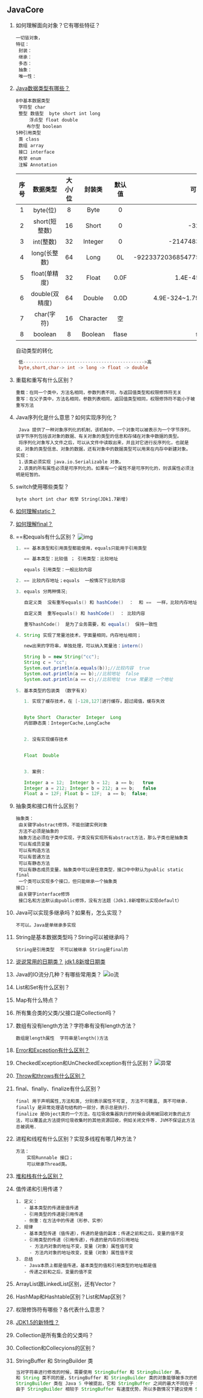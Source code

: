 ## JavaCore

1. 如何理解面向对象？它有哪些特征？

   ```
   一切皆对象，
   特征：
   	封装：
   	继承：
   	多态：
   	抽象：
   	唯一性：
   ```

2. [Java数据类型有哪些？](https://blog.csdn.net/truelove12358/article/details/60143499)

   ```
   8中基本数据类型
   	字符型 char
   	整型 数值型  byte short int long
   		浮点型 float double
       布尔型 boolean
   5种引用类型
   	类 class
   	数组 array
   	接口 interface
   	枚举 enum
   	注解 Annotation
   ```

   | 序号 |    数据类型    | 大小/位 |  封装类   | 默认值 |              可表示数据范围              |
   | :--: | :------------: | :-----: | :-------: | :----: | :--------------------------------------: |
   |  1   |    byte(位)    |    8    |   Byte    |   0    |                 -128~127                 |
   |  2   | short(短整数)  |   16    |   Short   |   0    |               -32768~32767               |
   |  3   |   int(整数)    |   32    |  Integer  |   0    |          -2147483648~2147483647          |
   |  4   |  long(长整数)  |   64    |   Long    |   0L   | -9223372036854775808~9223372036854775807 |
   |  5   | float(单精度)  |   32    |   Float   |  0.0F  |           1.4E-45~3.4028235E38           |
   |  6   | double(双精度) |   64    |  Double   |  0.0D  |     4.9E-324~1.7976931348623157E308      |
   |  7   |   char(字符)   |   16    | Character |   空   |                 0~65535                  |
   |  8   |    boolean     |    8    |  Boolean  | flase  |               true或false                |

   自动类型的转化

     ``` java
      低--------------------------------------------->高
      byte,short,char-> int -> long -> float -> double
     ```

3. 重载和重写有什么区别？

   ```
   重载：在同一个类中，方法名相同，参数列表不同，与返回值类型和权限修饰符无关
   重写：在父子类中，方法名相同，参数列表相同，返回值类型相同，权限修饰符不能小于被重写方法
   ```

4. Java序列化是什么意思？如何实现序列化？

   ```
   	Java 提供了一种对象序列化的机制，该机制中，一个对象可以被表示为一个字节序列，该字节序列包括该对象的数据、有关对象的类型的信息和存储在对象中数据的类型。
   	将序列化对象写入文件之后，可以从文件中读取出来，并且对它进行反序列化，也就是说，对象的类型信息、对象的数据，还有对象中的数据类型可以用来在内存中新建对象。
   实现：
   	1.该类必须实现 java.io.Serializable 对象。
   	2.该类的所有属性必须是可序列化的。如果有一个属性不是可序列化的，则该属性必须注明是短暂的。
   ```

5. switch使用哪些类型？

   ```
   byte short int char 枚举 String(JDk1.7新增)
   ```

6. [如何理解static？](https://www.cnblogs.com/chenssy/p/3386721.html)

7. [如何理解final？](http://www.importnew.com/7553.html)

8. ==和equals有什么区别？
   ![img](https://pic3.zhimg.com/80/v2-d9dc4362f0334802413e3a3ff2f53c2e_hd.png)

   ```java
   1. == 基本类型和引用类型都能使用，equals只能用于引用类型
   
      == 基本类型：比较值 ； 引用类型：比较地址
   
      equals 引用类型：一般比较内容
   
   2. == 比较内存地址；equals  一般情况下比较内容
   
   3. equals 分两种情况;
   
      自定义类  没有重写equals() 和 hashCode()  ：  和 ==  一样，比较内存地址
   
      自定义类  重写equals() 和 hashCode()  ： 比较内容
   
      重写hashCode()  是为了业务需要，和 equals()  保持一致性
   
   4. String 实现了常量池技术，字面量相同，内存地址相同；
   
      new出来的字符串，单独处理，可以纳入常量池：intern()
   
      String b = new String("cc");
      String c = "cc";
      System.out.println(a.equals(b));//比较内容  true
      System.out.println(a == b);//比较地址  false
      System.out.println(a == c);//比较地址  true 常量池 一个地址
      
   5. 基本类型的包装类 （数字有关）
   
      1. 实现了缓存技术，在 [-128,127]进行缓存，超过阈值，缓存失效
   
   
      Byte Short  Character  Integer  Long 
      内部静态类：IntegerCache,LongCache
   
   
      2. 没有实现缓存技术
   
   
      Float  Double
   
   
      3. 案例：
   
      Integer a = 12;  Integer b = 12;  a == b;   true
      Integer a = 212; Integer b = 212; a == b;   false
      Float a = 12F; Float b = 12F;  a == b;  false; 
   
   ```

9. 抽象类和接口有什么区别？

   ```
   抽象类：
   	由关键字abstract修饰，不能创建实例对象
   	方法不必须是抽象的
   	抽象方法必须在子类中实现，子类没有实现所有abstract方法，那么子类也是抽象类
   	可以有成员变量  
   	可以有构造方法
   	可以有普通方法
   	可以有静态方法
   	可以有静态成员变量，抽象类中可以是任意类型，接口中中默认为public static final
   	一个类可以实现多个接口，但只能继承一个抽象类
   接口：
   	由关键字interface修饰
   	接口名和方法默认由public修饰，没有方法题（Jdk1.8新增默认实现default）
   ```

10. Java可以实现多继承吗？如果有，怎么实现？

    ```
    不可以。Java是单继承多实现
    ```

11. String是基本数据类型吗？String可以被继承吗？

    ```
    String是引用类型  不可以被继承 String是final的
    ```

12. [说说常用的日期类？](https://www.cnblogs.com/yangming1996/p/6919191.html)
    [jdk1.8新增日期类](https://juejin.im/post/5addc7a66fb9a07aa43bd2a0)

13. Java的IO流分几种？有哪些常用类？
    ![io流](D:\Java\Aptech资料\JavaNotebook\images\io流.png)

14. List和Set有什么区别？

15. Map有什么特点？

16. 所有集合类的父类/父接口是Collection吗？

17. 数组有没有length方法？字符串有没有length方法？

    ```
    数组是length属性  字符串是length()方法
    ```

18. [Error和Exception有什么区别？](https://blog.csdn.net/goodlixueyong/article/details/47122487)

19. CheckedException和UnCheckedException有什么区别？
    ![异常](D:\Java\Aptech资料\JavaNotebook\images\异常.jpg)

20. [Throw和throws有什么区别？](https://blog.csdn.net/luoweifu/article/details/10721543)

21. final、finally、finalize有什么区别？

    ```
    final 用于声明属性,方法和类, 分别表示属性不可变, 方法不可覆盖, 类不可继承.
    finally 是异常处理语句结构的一部分，表示总是执行.
    finalize 是Object类的一个方法，在垃圾收集器执行的时候会调用被回收对象的此方法，可以覆盖此方法提供垃圾收集时的其他资源回收，例如关闭文件等. JVM不保证此方法总被调用.
    ```

22. 进程和线程有什么区别？实现多线程有哪几种方法？

    ```
    方法：
    	实现Runnable 接口；
    	可以继承Thread类。
    ```

23. [堆和栈有什么区别？](https://www.jb51.net/article/59936.htm)

24. 值传递和引用传递？

    ```
    1. 定义：
       - 基本类型的传递是值传递
       - 引用类型的传递是引用传递
       - 侧重：在方法中的传递（形参、实参）
    2. 规律
       - 基本类型传递（值传递），传递的是值的副本；传递之前和之后，变量的值不变
       - 引用类型的传递（引用传递），传递的是内存的引用地址
         - 方法内对象的地址不变，变量（对象）属性值可变
         - 方法内对象的地址改变，变量（对象）属性值不变
    3. 总结
       - Java本质上都是值传递，基本类型的值和引用类型的地址都是值
       - 传递之前和之后，变量的值不变
    ```

25. ArrayList跟LinkedList区别，还有Vector？

26. HashMap和Hashtable区别？List和Map区别？

27. 权限修饰符有哪些？各代表什么意思？

28. [JDK1.5的新特性？](https://www.jianshu.com/p/37b52f1ebd4a)

29. Collection是所有集合的父类吗？

30. Collection和Collecyions的区别？

31. StringBuffer 和 StringBuilder 类

    ```java
    当对字符串进行修改的时候，需要使用 StringBuffer 和 StringBuilder 类。
    和 String 类不同的是，StringBuffer 和 StringBuilder 类的对象能够被多次的修改，并且不产生新的未使用对象。
    StringBuilder 类在 Java 5 中被提出，它和 StringBuffer 之间的最大不同在于 StringBuilder 的方法不是线程安全的（不能同步访问）。
    由于 StringBuilder 相较于 StringBuffer 有速度优势，所以多数情况下建议使用 StringBuilder 类。
    ```